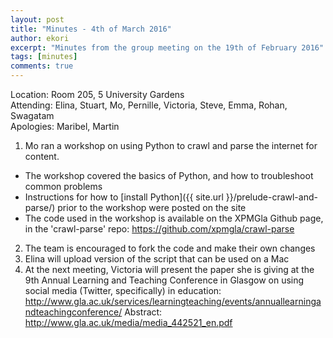 ```yaml
---
layout: post
title: "Minutes - 4th of March 2016"
author: ekori
excerpt: "Minutes from the group meeting on the 19th of February 2016"
tags: [minutes]
comments: true
---
```


Location: Room 205, 5 University Gardens
<br />
Attending: Elina, Stuart, Mo, Pernille, Victoria, Steve, Emma, Rohan, Swagatam
<br />
Apologies: Maribel, Martin

1. Mo ran a workshop on using Python to crawl and parse the internet for content.
  - The workshop covered the basics of Python, and how to troubleshoot common problems
  - Instructions for how to [install Python]({{ site.url }}/prelude-crawl-and-parse/) prior to the workshop were posted on the site
  - The code used in the workshop is available on the XPMGla Github page, in the 'crawl-parse' repo: <https://github.com/xpmgla/crawl-parse>
2. The team is encouraged to fork the code and make their own changes
3. Elina will upload version of the script that can be used on a Mac
4. At the next meeting, Victoria will present the paper she is giving at the 9th Annual Learning and Teaching Conference in Glasgow on using social media (Twitter, specifically) in education: <http://www.gla.ac.uk/services/learningteaching/events/annuallearningandteachingconference/>
Abstract: <http://www.gla.ac.uk/media/media_442521_en.pdf>
